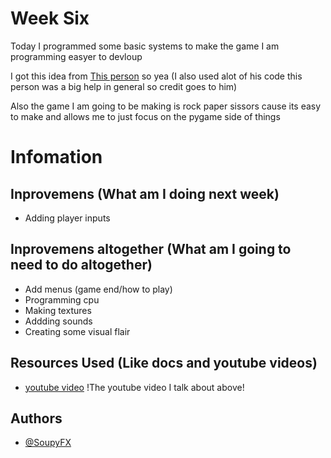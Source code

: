 # Week Six
Today I programmed some basic systems to make the game I am programming easyer to devloup

I got this idea from [This person](https://www.youtube.com/channel/UCPrRY0S-VzekrJK7I7F4-Mg) so yea (I also used alot of his code this person was a big help in general so credit goes to him)

Also the game I am going to be making is rock paper sissors cause its easy to make and allows me to just focus on the pygame side of things

# Infomation
## Inprovemens (What am I doing next week)

- Adding player inputs

## Inprovemens altogether (What am I going to need to do altogether)

- Add menus (game end/how to play)
- Programming cpu
- Making textures
- Addding sounds
- Creating some visual flair

## Resources Used (Like docs and youtube videos)

- [youtube video](https://www.youtube.com/watch?v=2iyx8_elcYg) !The youtube video I talk about above!

## Authors
- [@SoupyFX ](https://github.com/SoupyFX)
